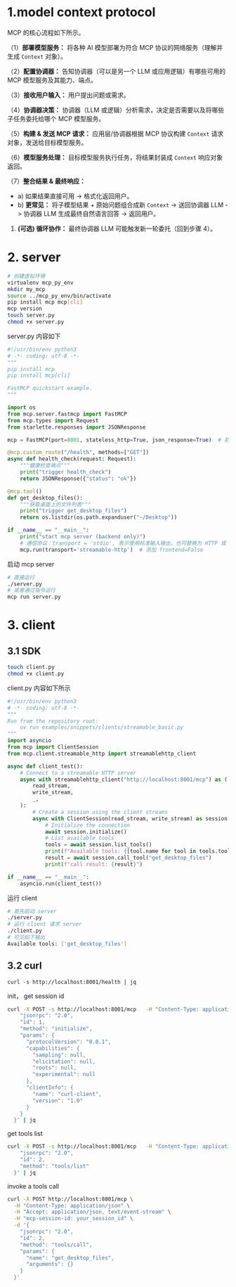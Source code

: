 # 1.model context protocol

MCP 的核心流程如下所示。

（1）**部署模型服务：** 将各种 AI 模型部署为符合 MCP 协议的网络服务（理解并生成 `Context` 对象）。

（2）**配置协调器：** 告知协调器（可以是另一个 LLM 或应用逻辑）有哪些可用的 MCP 模型服务及其能力、端点。

（3）**接收用户输入：** 用户提出问题或需求。

（4）**协调器决策：** 协调器（LLM 或逻辑）分析需求，决定是否需要以及将哪些子任务委托给哪个 MCP 模型服务。

（5）**构建 & 发送 MCP 请求：** 应用层/协调器根据 MCP 协议构建 `Context` 请求对象，发送给目标模型服务。

（6）**模型服务处理：** 目标模型服务执行任务，将结果封装成 `Context` 响应对象返回。

（7）**整合结果 & 最终响应：**

- a) 如果结果直接可用 -> 格式化返回用户。
- b) **更常见：** 将子模型结果 + 原始问题组合成新 `Context` -> 送回协调器 LLM -> 协调器 LLM 生成最终自然语言回答 -> 返回用户。

1. **(可选) 循环协作：** 最终协调器 LLM 可能触发新一轮委托（回到步骤 4）。

# 2. server

```sh
# 创建虚拟环境
virtualenv mcp_py_env
mkdir my_mcp
source ../mcp_py_env/bin/activate
pip install mcp mcp[cli]
mcp version
touch server.py
chmod +x server.py
```

server.py 内容如下

```python
#!/usr/bin/env python3
# -*- coding: utf-8 -*-
"""
pip install mcp
pip install mcp[cli]

FastMCP quickstart example.
"""

import os
from mcp.server.fastmcp import FastMCP
from mcp.types import Request
from starlette.responses import JSONResponse

mcp = FastMCP(port=8001, stateless_http=True, json_response=True)  # 初始化 MCP 服务实例

@mcp.custom_route("/health", methods=["GET"])
async def health_check(request: Request):
    """健康检查端点"""
    print("trigger health_check")
    return JSONResponse({"status": "ok"})

@mcp.tool()
def get_desktop_files():
    """获取桌面上的文件列表"""
    print("trigger get_desktop_files")
    return os.listdir(os.path.expanduser("~/Desktop"))

if __name__ == "__main__":
    print("start mcp server (backend only)")
    # 通信协议：transport = 'stdio', 表示使用标准输入输出，也可替换为 HTTP 或 WebSocket
    mcp.run(transport='streamable-http')  # 添加 frontend=False
```

启动 mcp server

````sh
# 直接运行
./server.py
# 或者通过指令运行
mcp run server.py
````

# 3. client

## 3.1 SDK

```sh
touch client.py
chmod +x client.py
```

client.py 内容如下所示

```python
#!/usr/bin/env python3
# -*- coding: utf-8 -*-
"""
Run from the repository root:
    uv run examples/snippets/clients/streamable_basic.py
"""
import asyncio
from mcp import ClientSession
from mcp.client.streamable_http import streamablehttp_client

async def client_test():
    # Connect to a streamable HTTP server
    async with streamablehttp_client("http://localhost:8001/mcp") as (
        read_stream,
        write_stream,
        _,
    ):
        # Create a session using the client streams
        async with ClientSession(read_stream, write_stream) as session:
            # Initialize the connection
            await session.initialize()
            # List available tools
            tools = await session.list_tools()
            print(f"Available tools: {[tool.name for tool in tools.tools]}")
            result = await session.call_tool("get_desktop_files")
            print(f"call result: {result}")

if __name__ == "__main__":
    asyncio.run(client_test())

```

运行 client

```sh
# 首先启动 server
./server.py
# 运行 client 请求 server
./client.py
# 可见如下输出
Available tools: ['get_desktop_files']
```



## 3.2 curl

```
curl -s http://localhost:8001/health | jq

```

init， get session id

```sh
curl -X POST -s http://localhost:8001/mcp   -H "Content-Type: application/json"   -H "Accept: application/json, text/event-stream"   -d '{
    "jsonrpc": "2.0",
    "id": 1,
    "method": "initialize",
    "params": {
      "protocolVersion": "0.0.1",
      "capabilities": {
        "sampling": null,
        "elicitation": null,
        "roots": null,
        "experimental": null
      },
      "clientInfo": {
        "name": "curl-client",
        "version": "1.0"
      }
    }
  }' | jq
```

get tools list

```sh
curl -X POST -s http://localhost:8001/mcp   -H "Content-Type: application/json"   -H "Accept: application/json, text/event-stream"   -H "mcp-session-id: <SESSION_ID_FROM_RESPONSE>"   -d '{
    "jsonrpc": "2.0",
    "id": 2,
    "method": "tools/list"
  }' | jq
```

invoke a tools call

```sh
curl -X POST http://localhost:8001/mcp \
  -H "Content-Type: application/json" \
  -H "Accept: application/json, text/event-stream" \
  -H "mcp-session-id: your_session_id" \
  -d '{
    "jsonrpc": "2.0",
    "id": 2,
    "method": "tools/call",
    "params": {
      "name": "get_desktop_files",
      "arguments": {}
    }
  }'
```



